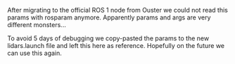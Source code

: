 After migrating to the official ROS 1 node from Ouster we could not read this params with rosparam
anymore. Apparently params and args are very different monsters...

To avoid 5 days of debugging we copy-pasted the params to the new lidars.launch file and left this
here as reference. Hopefully on the future we can use this again.

